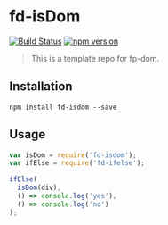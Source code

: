 # fd-isDom

[![Build Status](https://travis-ci.org/fp-dom/fd-isDom.svg)](https://travis-ci.org/fp-dom/fd-isDom) [![npm version](https://badge.fury.io/js/fd-isdom.svg)](http://badge.fury.io/js/fd-isdom)
> This is a template repo for fp-dom.

## Installation

`npm install fd-isdom --save`

## Usage

```js
var isDom = require('fd-isdom');
var ifElse = require('fd-ifelse');

ifElse(
  isDom(div),
  () => console.log('yes'),
  () => console.log('no')
);
```
